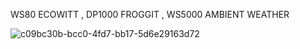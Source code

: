 WS80 ECOWITT , DP1000 FROGGIT , WS5000 AMBIENT WEATHER

![c09bc30b-bcc0-4fd7-bb17-5d6e29163d72](https://github.com/user-attachments/assets/f1b4cd0c-c86b-42c1-8fa6-224bb7c82aa2)
